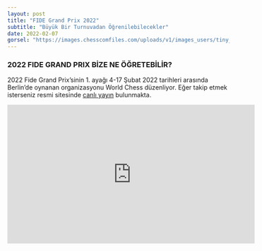 ```yaml
---
layout: post
title: "FIDE Grand Prix 2022"
subtitle: "Büyük Bir Turnuvadan Öğrenilebilecekler"
date: 2022-02-07
gorsel: "https://images.chesscomfiles.com/uploads/v1/images_users/tiny_mce/PedroPinhata/phpkpUYLd.png"
---
```


### 2022 FIDE GRAND PRIX BİZE NE ÖĞRETEBİLİR?

2022 Fide Grand Prix’sinin 1. ayağı 4-17 Şubat 2022 tarihleri arasında Berlin’de
oynanan organizasyonu World Chess düzenliyor. Eğer takip etmek isterseniz resmi
sitesinde [canlı yayın](https://www.youtube.com/channel/UCc8QPYi5GPzJmjMAS98CZyw) bulunmakta.

<div class="cbdiagram"
     data-size="400"
     data-fen="q4rk1/5pp1/r1b1pn1p/pp6/3Q4/P4NP1/1P2PPBP/2RR2K1 w - - 0 18"
     data-buttons="0"
     data-legend="Siyah Oynar">
</div>

<iframe
src="https://www.youtube.com/embed/Q6iMvQ-aBxQ"
width="560"
height="315"
title="YouTube video player"
frameborder="0"
allow="accelerometer; autoplay; clipboard-write; encrypted-media; gyroscope; picture-in-picture"
allowfullscreen>
</iframe>